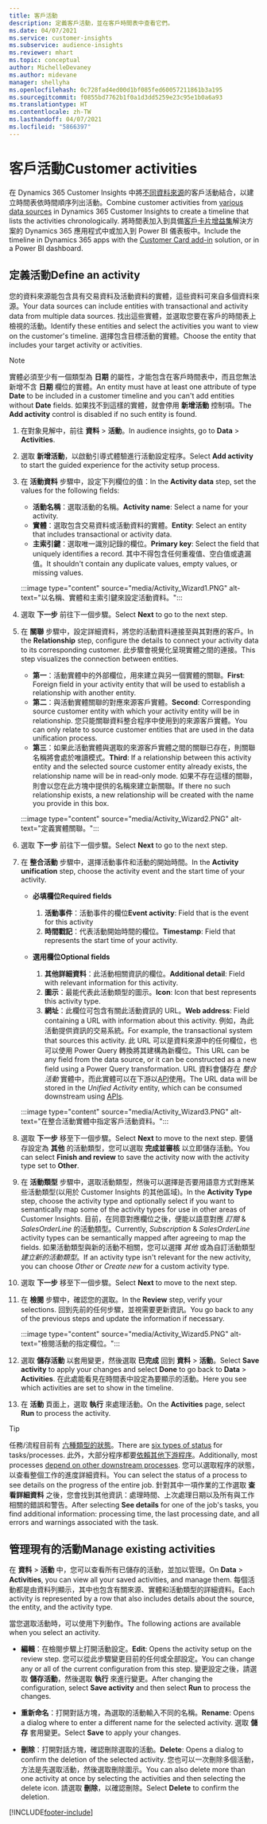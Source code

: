 ```yaml
---
title: 客戶活動
description: 定義客戶活動，並在客戶時間表中查看它們。
ms.date: 04/07/2021
ms.service: customer-insights
ms.subservice: audience-insights
ms.reviewer: mhart
ms.topic: conceptual
author: MichelleDevaney
ms.author: midevane
manager: shellyha
ms.openlocfilehash: 0c728fad4ed00d1bf085fed60057211861b3a195
ms.sourcegitcommit: f0855bd7762b1f0a1d3dd5259e23c95e1b0a6a93
ms.translationtype: HT
ms.contentlocale: zh-TW
ms.lasthandoff: 04/07/2021
ms.locfileid: "5866397"
---
```

# <a name="customer-activities"></a><span data-ttu-id="799df-103">客戶活動</span><span class="sxs-lookup"><span data-stu-id="799df-103">Customer activities</span></span>

<span data-ttu-id="799df-104">在 Dynamics 365 Customer Insights 中將[不同資料來源](data-sources.md)的客戶活動結合，以建立時間表依時間順序列出活動。</span><span class="sxs-lookup"><span data-stu-id="799df-104">Combine customer activities from [various data sources](data-sources.md) in Dynamics 365 Customer Insights to create a timeline that lists the activities chronologically.</span></span> <span data-ttu-id="799df-105">將時間表加入到具備[客戶卡片增益集](customer-card-add-in.md)解決方案的 Dynamics 365 應用程式中或加入到 Power BI 儀表板中。</span><span class="sxs-lookup"><span data-stu-id="799df-105">Include the timeline in Dynamics 365 apps with the [Customer Card add-in](customer-card-add-in.md) solution, or in a Power BI dashboard.</span></span>

## <a name="define-an-activity"></a><span data-ttu-id="799df-106">定義活動</span><span class="sxs-lookup"><span data-stu-id="799df-106">Define an activity</span></span>

<span data-ttu-id="799df-107">您的資料來源能包含具有交易資料及活動資料的實體，這些資料可來自多個資料來源。</span><span class="sxs-lookup"><span data-stu-id="799df-107">Your data sources can include entities with transactional and activity data from multiple data sources.</span></span> <span data-ttu-id="799df-108">找出這些實體，並選取您要在客戶的時間表上檢視的活動。</span><span class="sxs-lookup"><span data-stu-id="799df-108">Identify these entities and select the activities you want to view on the customer's timeline.</span></span> <span data-ttu-id="799df-109">選擇包含目標活動的實體。</span><span class="sxs-lookup"><span data-stu-id="799df-109">Choose the entity that includes your target activity or activities.</span></span>

> [!NOTE]
> <span data-ttu-id="799df-110">實體必須至少有一個類型為 **日期** 的屬性，才能包含在客戶時間表中，而且您無法新增不含 **日期** 欄位的實體。</span><span class="sxs-lookup"><span data-stu-id="799df-110">An entity must have at least one attribute of type **Date** to be included in a customer timeline and you can't add entities without **Date** fields.</span></span> <span data-ttu-id="799df-111">如果找不到這樣的實體，就會停用 **新增活動** 控制項。</span><span class="sxs-lookup"><span data-stu-id="799df-111">The **Add activity** control is disabled if no such entity is found.</span></span>

1. <span data-ttu-id="799df-112">在對象見解中，前往 **資料** > **活動**。</span><span class="sxs-lookup"><span data-stu-id="799df-112">In audience insights, go to **Data** > **Activities**.</span></span>

1. <span data-ttu-id="799df-113">選取 **新增活動**，以啟動引導式體驗進行活動設定程序。</span><span class="sxs-lookup"><span data-stu-id="799df-113">Select **Add activity** to start the guided experience for the activity setup process.</span></span>

1. <span data-ttu-id="799df-114">在 **活動資料** 步驟中，設定下列欄位的值：</span><span class="sxs-lookup"><span data-stu-id="799df-114">In the **Activity data** step, set the values for the following fields:</span></span>

   - <span data-ttu-id="799df-115">**活動名稱**：選取活動的名稱。</span><span class="sxs-lookup"><span data-stu-id="799df-115">**Activity name**: Select a name for your activity.</span></span>
   - <span data-ttu-id="799df-116">**實體**：選取包含交易資料或活動資料的實體。</span><span class="sxs-lookup"><span data-stu-id="799df-116">**Entity**: Select an entity that includes transactional or activity data.</span></span>
   - <span data-ttu-id="799df-117">**主索引鍵**：選取唯一識別記錄的欄位。</span><span class="sxs-lookup"><span data-stu-id="799df-117">**Primary key**: Select the field that uniquely identifies a record.</span></span> <span data-ttu-id="799df-118">其中不得包含任何重複值、空白值或遺漏值。</span><span class="sxs-lookup"><span data-stu-id="799df-118">It shouldn't contain any duplicate values, empty values, or missing values.</span></span>

   :::image type="content" source="media/Activity_Wizard1.PNG" alt-text="以名稱、實體和主索引鍵來設定活動資料。":::

1. <span data-ttu-id="799df-120">選取 **下一步** 前往下一個步驟。</span><span class="sxs-lookup"><span data-stu-id="799df-120">Select **Next** to go to the next step.</span></span>

1. <span data-ttu-id="799df-121">在 **關聯** 步驟中，設定詳細資料，將您的活動資料連接至與其對應的客戶。</span><span class="sxs-lookup"><span data-stu-id="799df-121">In the **Relationship** step, configure the details to connect your activity data to its corresponding customer.</span></span> <span data-ttu-id="799df-122">此步驟會視覺化呈現實體之間的連接。</span><span class="sxs-lookup"><span data-stu-id="799df-122">This step visualizes the connection between entities.</span></span>  

   - <span data-ttu-id="799df-123">**第一**：活動實體中的外部欄位，用來建立與另一個實體的關聯。</span><span class="sxs-lookup"><span data-stu-id="799df-123">**First**: Foreign field in your activity entity that will be used to establish a relationship with another entity.</span></span>
   - <span data-ttu-id="799df-124">**第二**：與活動實體關聯的對應來源客戶實體。</span><span class="sxs-lookup"><span data-stu-id="799df-124">**Second**: Corresponding source customer entity with which your activity entity will be in relationship.</span></span> <span data-ttu-id="799df-125">您只能關聯資料整合程序中使用到的來源客戶實體。</span><span class="sxs-lookup"><span data-stu-id="799df-125">You can only relate to source customer entities that are used in the data unification process.</span></span>
   - <span data-ttu-id="799df-126">**第三**：如果此活動實體與選取的來源客戶實體之間的關聯已存在，則關聯名稱將會處於唯讀模式。</span><span class="sxs-lookup"><span data-stu-id="799df-126">**Third**: If a relationship between this activity entity and the selected source customer entity already exists, the relationship name will be in read-only mode.</span></span> <span data-ttu-id="799df-127">如果不存在這樣的關聯，則會以您在此方塊中提供的名稱來建立新關聯。</span><span class="sxs-lookup"><span data-stu-id="799df-127">If there no such relationship exists, a new relationship will be created with the name you provide in this box.</span></span>

   :::image type="content" source="media/Activity_Wizard2.PNG" alt-text="定義實體關聯。":::

1. <span data-ttu-id="799df-129">選取 **下一步** 前往下一個步驟。</span><span class="sxs-lookup"><span data-stu-id="799df-129">Select **Next** to go to the next step.</span></span> 

1. <span data-ttu-id="799df-130">在 **整合活動** 步驟中，選擇活動事件和活動的開始時間。</span><span class="sxs-lookup"><span data-stu-id="799df-130">In the **Activity unification** step, choose the activity event and the start time of your activity.</span></span> 
   - <span data-ttu-id="799df-131">**必填欄位**</span><span class="sxs-lookup"><span data-stu-id="799df-131">**Required fields**</span></span>
      1. <span data-ttu-id="799df-132">**活動事件**：活動事件的欄位</span><span class="sxs-lookup"><span data-stu-id="799df-132">**Event activity**: Field that is the event for this activity</span></span>
      2. <span data-ttu-id="799df-133">**時間戳記**：代表活動開始時間的欄位。</span><span class="sxs-lookup"><span data-stu-id="799df-133">**Timestamp**: Field that represents the start time of your activity.</span></span>

   - <span data-ttu-id="799df-134">**選用欄位**</span><span class="sxs-lookup"><span data-stu-id="799df-134">**Optional fields**</span></span>
      1. <span data-ttu-id="799df-135">**其他詳細資料**：此活動相關資訊的欄位。</span><span class="sxs-lookup"><span data-stu-id="799df-135">**Additional detail**: Field with relevant information for this activity.</span></span>
      2. <span data-ttu-id="799df-136">**圖示**：最能代表此活動類型的圖示。</span><span class="sxs-lookup"><span data-stu-id="799df-136">**Icon**: Icon that best represents this activity type.</span></span>
      3. <span data-ttu-id="799df-137">**網址**：此欄位可包含有關此活動資訊的 URL。</span><span class="sxs-lookup"><span data-stu-id="799df-137">**Web address**: Field containing a URL with information about this activity.</span></span> <span data-ttu-id="799df-138">例如，為此活動提供資訊的交易系統。</span><span class="sxs-lookup"><span data-stu-id="799df-138">For example, the transactional system that sources this activity.</span></span> <span data-ttu-id="799df-139">此 URL 可以是資料來源中的任何欄位，也可以使用 Power Query 轉換將其建構為新欄位。</span><span class="sxs-lookup"><span data-stu-id="799df-139">This URL can be any field from the data source, or it can be constructed as a new field using a Power Query transformation.</span></span> <span data-ttu-id="799df-140">URL 資料會儲存在 *整合活動* 實體中，而此實體可以在下游以[API](apis.md)使用。</span><span class="sxs-lookup"><span data-stu-id="799df-140">The URL data will be stored in the *Unified Activity* entity, which can be consumed downstream using [APIs](apis.md).</span></span>
   
   :::image type="content" source="media/Activity_Wizard3.PNG" alt-text="在整合活動實體中指定客戶活動資料。":::

1. <span data-ttu-id="799df-142">選取 **下一步** 移至下一個步驟。</span><span class="sxs-lookup"><span data-stu-id="799df-142">Select **Next** to move to the next step.</span></span> <span data-ttu-id="799df-143">要儲存設定為 **其他** 的活動類型，您可以選取 **完成並審核** 以立即儲存活動。</span><span class="sxs-lookup"><span data-stu-id="799df-143">You can select **Finish and review** to save the activity now with the activity type set to **Other**.</span></span> 

1. <span data-ttu-id="799df-144">在 **活動類型** 步驟中，選取活動類型，然後可以選擇是否要用語意方式對應某些活動類型(以用於 Customer Insights 的其他區域)。</span><span class="sxs-lookup"><span data-stu-id="799df-144">In the **Activity Type** step, choose the activity type and optionally select if you want to semantically map some of the activity types for use in other areas of Customer Insights.</span></span> <span data-ttu-id="799df-145">目前，在同意對應欄位之後，便能以語意對應 *訂閱* & *SalesOrderLine* 的活動類型。</span><span class="sxs-lookup"><span data-stu-id="799df-145">Currently, *Subscription* & *SalesOrderLine* activity types can be semantically mapped after agreeing to map the fields.</span></span> <span data-ttu-id="799df-146">如果活動類型與新的活動不相關，您可以選擇 *其他* 或為自訂活動類型 *建立新的活動類型*。</span><span class="sxs-lookup"><span data-stu-id="799df-146">If an activity type isn't relevant for the new activity, you can choose *Other* or *Create new* for a custom activity type.</span></span>

1. <span data-ttu-id="799df-147">選取 **下一步** 移至下一個步驟。</span><span class="sxs-lookup"><span data-stu-id="799df-147">Select **Next** to move to the next step.</span></span> 

1. <span data-ttu-id="799df-148">在 **檢閱** 步驟中，確認您的選取。</span><span class="sxs-lookup"><span data-stu-id="799df-148">In the **Review** step, verify your selections.</span></span> <span data-ttu-id="799df-149">回到先前的任何步驟，並視需要更新資訊。</span><span class="sxs-lookup"><span data-stu-id="799df-149">You go back to any of the previous steps and update the information if necessary.</span></span>

   :::image type="content" source="media/Activity_Wizard5.PNG" alt-text="檢閱活動的指定欄位。":::
   
1. <span data-ttu-id="799df-151">選取 **儲存活動** 以套用變更，然後選取 **已完成** 回到 **資料** > **活動**。</span><span class="sxs-lookup"><span data-stu-id="799df-151">Select **Save activity** to apply your changes and select **Done** to go back to **Data** > **Activities**.</span></span> <span data-ttu-id="799df-152">在此處能看見在時間表中設定為要顯示的活動。</span><span class="sxs-lookup"><span data-stu-id="799df-152">Here you see which activities are set to show in the timeline.</span></span> 

1. <span data-ttu-id="799df-153">在 **活動** 頁面上，選取 **執行** 來處理活動。</span><span class="sxs-lookup"><span data-stu-id="799df-153">On the **Activities** page, select **Run** to process the activity.</span></span> 

> [!TIP]
> <span data-ttu-id="799df-154">任務/流程目前有 [六種類型的狀態](system.md#status-types)。</span><span class="sxs-lookup"><span data-stu-id="799df-154">There are [six types of status](system.md#status-types) for tasks/processes.</span></span> <span data-ttu-id="799df-155">此外，大部分程序都要[依賴其他下游程序](system.md#refresh-policies)。</span><span class="sxs-lookup"><span data-stu-id="799df-155">Additionally, most processes [depend on other downstream processes](system.md#refresh-policies).</span></span> <span data-ttu-id="799df-156">您可以選取程序的狀態，以查看整個工作的進度詳細資料。</span><span class="sxs-lookup"><span data-stu-id="799df-156">You can select the status of a process to see details on the progress of the entire job.</span></span> <span data-ttu-id="799df-157">針對其中一項作業的工作選取 **查看詳細資料** 之後，您會找到其他資訊：處理時間、上次處理日期以及所有與工作相關的錯誤和警告。</span><span class="sxs-lookup"><span data-stu-id="799df-157">After selecting **See details** for one of the job's tasks, you find additional information: processing time, the last processing date, and all errors and warnings associated with the task.</span></span>


## <a name="manage-existing-activities"></a><span data-ttu-id="799df-158">管理現有的活動</span><span class="sxs-lookup"><span data-stu-id="799df-158">Manage existing activities</span></span>

<span data-ttu-id="799df-159">在 **資料** > **活動** 中，您可以查看所有已儲存的活動，並加以管理。</span><span class="sxs-lookup"><span data-stu-id="799df-159">On **Data** > **Activities**, you can view all your saved activities, and manage them.</span></span> <span data-ttu-id="799df-160">每個活動都是由資料列顯示，其中也包含有關來源、實體和活動類型的詳細資料。</span><span class="sxs-lookup"><span data-stu-id="799df-160">Each activity is represented by a row that also includes details about the source, the entity, and the activity type.</span></span>

<span data-ttu-id="799df-161">當您選取活動時，可以使用下列動作。</span><span class="sxs-lookup"><span data-stu-id="799df-161">The following actions are available when you select an activity.</span></span> 

- <span data-ttu-id="799df-162">**編輯**：在檢閱步驟上打開活動設定。</span><span class="sxs-lookup"><span data-stu-id="799df-162">**Edit**: Opens the activity setup on the review step.</span></span> <span data-ttu-id="799df-163">您可以從此步驟變更目前的任何或全部設定。</span><span class="sxs-lookup"><span data-stu-id="799df-163">You can change any or all of the current configuration from this step.</span></span> <span data-ttu-id="799df-164">變更設定之後，請選取 **儲存活動**，然後選取 **執行** 來進行變更。</span><span class="sxs-lookup"><span data-stu-id="799df-164">After changing the configuration, select **Save activity** and then select **Run** to process the changes.</span></span>

- <span data-ttu-id="799df-165">**重新命名**：打開對話方塊，為選取的活動輸入不同的名稱。</span><span class="sxs-lookup"><span data-stu-id="799df-165">**Rename**: Opens a dialog where to enter a different name for the selected activity.</span></span> <span data-ttu-id="799df-166">選取 **儲存** 套用變更。</span><span class="sxs-lookup"><span data-stu-id="799df-166">Select **Save** to apply your changes.</span></span>

- <span data-ttu-id="799df-167">**刪除**：打開對話方塊，確認刪除選取的活動。</span><span class="sxs-lookup"><span data-stu-id="799df-167">**Delete**: Opens a dialog to confirm the deletion of the selected activity.</span></span> <span data-ttu-id="799df-168">您也可以一次刪除多個活動，方法是先選取活動，然後選取刪除圖示。</span><span class="sxs-lookup"><span data-stu-id="799df-168">You can also delete more than one activity at once by selecting the activities and then selecting the delete icon.</span></span> <span data-ttu-id="799df-169">請選取 **刪除**，以確認刪除。</span><span class="sxs-lookup"><span data-stu-id="799df-169">Select **Delete** to confirm the deletion.</span></span>

[!INCLUDE[footer-include](../includes/footer-banner.md)]
